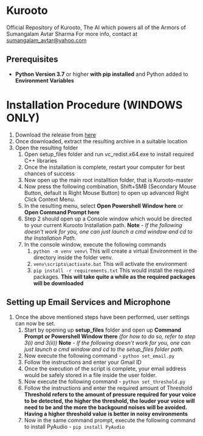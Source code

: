 # Kurooto
Official Repository of Kurooto, The AI which powers all of the Armors of Sumangalam Avtar Sharma
For more info, contact at sumangalam_avtar@yahoo.com
## Prerequisites
* **Python Version 3.7** or higher **with pip installed** and Python added to **Environment Variables**
# Installation Procedure (WINDOWS ONLY)
1. Download the release from [here](https://github.com/cursedsoulofgods/Kurooto/archive/master.zip)
2. Once downloaded, extract the resulting archive in a suitable location
3. Open the resulting folder
    1. Open setup_files folder and run vc_redist.x64.exe to install required C++ libraries
    2. Once the installation is complete, restart your computer for best chances of success
    3. Now open up the main root installtion folder, that is Kurooto-master
    4. Now press the following combination, Shift+SMB (Secondary Mouse Button, default is Right Mouse Button) to open up advanced Right Click Context Menu.
    5. In the resulting menu, select **Open Powershell Window here** or **Open Command Prompt here**
    6. Step 2 should open up a Console window which would be directed to your current Kurooto Installation path.
    **Note** - *If the following doesn't work for you, one can just launch a cmd window and cd to the Installation Path.*
    7. In the console window, execute the following commands
        1. `python -m venv venv\` This will create a virtual Environment in the directory           inside the folder venv.
        2. `venv\scripts\activate.bat` This will activate the environment
        3. `pip install -r requirements.txt` This would install the required packages.             **This will take quite a while as the required packages will be downloaded**
## Setting up Email Services and Microphone
1. Once the above mentioned steps have been performed, user settings can now be set.
    1. Start by opening up **setup_files** folder and open up **Command Prompt or           Powershell Window there** *(for how to do so, refer to step 3(i) and 3(ii))*
    **Note** - *If the following doesn't work for you, one can just launch a cmd window     and cd to the setup_files folder path.*
    2. Now execute the following command - `python set_email.py`
    3. Follow the instructions and enter your Gmail ID
    4. Once the execution of the script is complete, your email address would be safely     stored in a file inside the user folder.
    5. Now execute the following command - `python set_threshold.py`
    6. Follow the instructions and enter the required amount of Threshold
    **Threshold refers to the amount of pressure required for your voice to be detected,    the higher the threshold, the louder your voice will need to be and the more the        backgound noises will be avoided. Having a higher threshold value is better in noisy    environments**
    7. Now in the same command prompt, execute the following command to install PyAudio - `pip install PyAudio`
